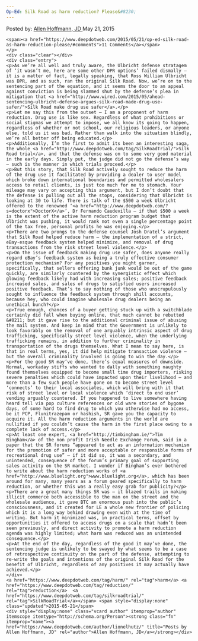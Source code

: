 ```yaml
---
Op-Ed: Silk Road as harm reduction? Please&#8230;
---
```

<article class="post-listing post-10337 post type-post status-publish format-standard has-post-thumbnail hentry  tag-harm tag-reduction trial">
    <div class="post-inner">
        <span>Posted by: <a href="https://www.deepdotweb.com/author/lionelhutz/" title="">Allen Hoffmann, JD </a></span>
    <span>May 21, 2015</span>
    
    <span><a href="https://www.deepdotweb.com/2015/05/21/op-ed-silk-road-as-harm-reduction-please/#comments">11 Comments</a></span>
    </p>
    <div class="clear"></div>
    <div class="entry">
    <p>As we’re all well and truly aware, the Ulbricht defense stratagem of ‘it wasn’t me, here are some other DPR options’ failed dismally – it is a matter of fact, legally speaking, that Ross William Ulbricht was DPR, and as such, ran the original Silk Road. Now, we’re on to the sentencing part of the equation, and it seems the door to an appeal against conviction is being slammed shut by the defense’s plea in mitigation that <a href="http://www.wired.com/2015/05/ahead-sentencing-ulbricht-defense-argues-silk-road-made-drug-use-safer/">Silk Road make drug use safer</a>.</p>
    <p>Let me say this from the outset – I am a proponent of harm reduction. Drug use is like sex. Regardless of what prohibitions or social stigmas we attempt to impose, we all know its going to happen, regardless of whether or not school, our religious leaders, or anyone else, told us it was bad. Rather than walk into the situation blindly, we’re all better off being educated.</p>
    <p>Additionally, I’m the first to admit its been an interesting saga, the whole <a href="http://www.deepdotweb.com/tag/SilkRoadTrial/">Silk Road trial</a>, and that the defense was on to some very good material in the early days. Simply put, the judge did not go the defense’s way – such is the manner in which trials proceed.</p>
    <p>But this story, that Silk Road actively sought to reduce the harm of the drug use it facilitated by providing a dealer to user model which broke down international boundaries and permitted wholesalers access to retail clients, is just too much for me to stomach. Your mileage may vary on accepting this argument, but I don’t doubt that the defense is pulling out all the stops, considering that Ulbricht is looking at 30 to life. There is talk of the $500 a week Ulbricht offered to the renowned ‘<a href="http://www.deepdotweb.com/?s=doctorx">DoctorX</a>’, Dr Fernando Caudevilla – if that $500 a week is the extent of the active harm reduction program budget that Ulbricht was pushing, it would rank not even a single percentage point of the tax free, personal profits he was enjoying.</p>
    <p>There are two prongs to the defense counsel Josh Dratel’s argument that Silk Road helped reduce harm – the implementation of a strict, eBay-esque feedback system helped minimize, and removal of drug transactions from the risk street level violence.</p>
    <p>On the issue of feedback making drug use safer, does anyone really regard eBay’s feedback system as being a truly effective consumer protection mechanism? For any positives you might garner, specifically, that sellers offering bunk junk would be out of the game quickly, are similarly countered by the synergistic effect which glowing feedback likely had with increasing sales; positive feedback increased sales, and sales of drugs to satisfied users increased positive feedback. That’s to say nothing of those who unscrupulously sought to influence the feedback system through shill accounts, because hey, who could imagine wholesale drug dealers being an unethical bunch?</p>
    <p>True enough, chances of a buyer getting stuck up with a switchblade certainly did fall when buying online, that much cannot be rebutted &#8211; but it gave rise to the additional criminal issue of abusing the mail system. And keep in mind that the Government is unlikely to look favorably on the removal of one arguably intrinsic aspect of drug trafficking, specifically street level violence, when the underlying trafficking remains, in addition to further criminality in transportation of the drugs themselves. What I mean to say here, is that in real terms, yes, it did help mitigate transaction violence – but the overall criminality involved is going to win the day.</p>
    <p>For the good SR may’ve done, there’s equal measures of downside. Normal, workaday stiffs who wanted to dally with something naughty found themselves equipped to become small time drug importers, risking severe penalties which could have impacted upon their livelihood – and more than a few such people have gone on to become street level ‘connects’ to their local associates, which will bring with it that risk of street level or local violence which ‘direct to end user’ vending arguably countered. If you happened to live somewhere having heard tell via pop culture references or old ware stories of bygone days, of some hard to find drug to which you otherwise had no access, be it PCP, Flunitrazepam or hashish, SR gave you the capacity to acquire it. All the harm reduction arguments in the world are nullified if you couldn’t cause the harm in the first place owing to a complete lack of access.</p>
    <p>At least one expert, <a href="http://timbingham.ie/">Tim Bingham</a> of the non profit Irish Needle Exchange Forum, said in a paper that the SR forums “appeared to act as an information mechanism for the promotion of safer and more acceptable or responsible forms of recreational drug use” – if it did so, it was a secondary, and unintended, consequence of the forum’s primary goal of supporting sales activity on the SR market. I wonder if Bingham’s ever bothered to write about the harm reduction works of <a href="http://www.bluelight.org">www.bluelight.org</a>, which has been around for many, many years as a forum geared specifically to harm reduction, or whether this was a really easy grab for publicity?</p>
    <p>There are a great many things SR was – it blazed trails in making illicit commerce both accessible to the man on the street and the wholesale audience, it gave BTC an enormous push into the public’s consciousness, and it created for LE a whole new frontier of policing which it is a long way behind drawing even with at the time of writing. But harm it minimized was, in practical terms, offset by opportunities it offered to access drugs on a scale that hadn’t been seen previously, and direct activity to promote a harm reduction agenda was highly limited; what harm was reduced was an unintended consequence.</p>
    <p>At the end of the day, regardless of the good it may’ve done, the sentencing judge is unlikely to be swayed by what seems to be a case of retrospective continuity on the part of the defense, attempting to re-write the goals and intentions of the original Silk Road for the benefit of Ulbricht, regardless of any positives it may actually have achieved.</p>
    </div>
    <a href="https://www.deepdotweb.com/tag/harm/" rel="tag">harm</a> <a href="https://www.deepdotweb.com/tag/reduction/" rel="tag">reduction</a>  <a href="https://www.deepdotweb.com/tag/silkroadtrial/" rel="tag">SilkRoadTrial</a></span> <span style="display:none" class="updated">2015-05-21</span>
    <div style="display:none" class="vcard author" itemprop="author" itemscope itemtype="http://schema.org/Person"><strong class="fn" itemprop="name"><a href="https://www.deepdotweb.com/author/lionelhutz/" title="Posts by Allen Hoffmann, JD" rel="author">Allen Hoffmann, JD</a></strong></div>
    
